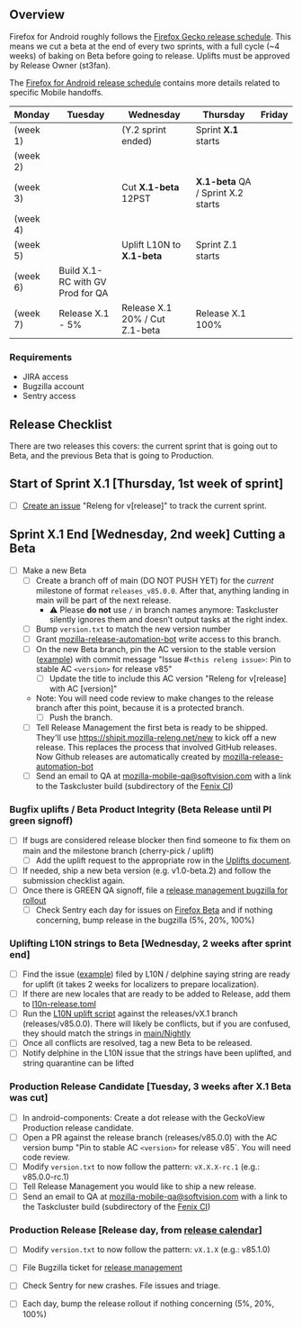 ## Overview ##

Firefox for Android roughly follows the [Firefox Gecko release schedule](https://wiki.mozilla.org/Release_Management/Calendar#Calendars).
This means we cut a beta at the end of every two sprints, with a full cycle (~4 weeks) of baking on Beta before going to release. Uplifts must be approved by Release Owner (st3fan).

The [Firefox for Android release schedule](https://docs.google.com/spreadsheets/d/1HotjliSCGOp2nTkfXrxv8qYcurNpkqLWBKbbId6ovTY/edit#gid=0) contains more details related to specific Mobile handoffs.

| Monday          | Tuesday                   | Wednesday                      | Thursday          | Friday          |
|-----------------|---------------------------|--------------------------------|-------------------|-----------------|
| (week 1)        |                           | (Y.2 sprint ended)             |Sprint **X.1** starts |              |
| (week 2)        |                           |                                |                   |                 |
| (week 3)        |                           | Cut **X.1-beta** 12PST         | **X.1-beta** QA / Sprint X.2 starts ||
| (week 4)        |                           |                                |                   |                 |
| (week 5)        |                           | Uplift L10N to **X.1-beta**    | Sprint Z.1 starts |                 |
| (week 6)        | Build X.1-RC with GV Prod for QA |                         |                   |                 |
| (week 7)        | Release X.1 - 5%          | Release X.1 20% / Cut Z.1-beta | Release X.1 100%  |                 |

### Requirements
- JIRA access
- Bugzilla account
- Sentry access

## Release Checklist
There are two releases this covers: the current sprint that is going out to Beta, and the previous Beta that is going to Production.

## Start of Sprint X.1 [Thursday, 1st week of sprint]
- [ ] [Create an issue](https://github.com/mozilla-mobile/fenix/issues/new?template=release_checklist.md&title=Releng+for+) "Releng for v[release]" to track the current sprint.

## Sprint X.1 End [Wednesday, 2nd week] Cutting a Beta
- [ ] Make a new Beta
    - [ ] Create a branch off of main (DO NOT PUSH YET) for the *current* milestone of format `releases_v85.0.0`. After that, anything landing in main will be part of the next release.
       - ⚠️ Please **do not** use `/` in branch names anymore: Taskcluster silently ignores them and doesn't output tasks at the right index.
    - [ ] Bump `version.txt` to match the new version number
    - [ ] Grant [mozilla-release-automation-bot](https://github.com/mozilla-release-automation-bot) write access to this branch.
    - [ ] On the new Beta branch, pin the AC version to the stable version ([example](https://github.com/mozilla-mobile/fenix/commit/e413da29f6a7a7d4a765817a9cd5687abbf27619)) with commit message "Issue #`<this releng issue>`: Pin to stable AC `<version>` for release v85"
        - [ ] Update the title to include this AC version "Releng for v[release] with AC [version]"
    - Note: You will need code review to make changes to the release branch after this point, because it is a protected branch.
        - [ ] Push the branch.

    - [ ] Tell Release Management the first beta is ready to be shipped. They'll use https://shipit.mozilla-releng.net/new to kick off a new release. This replaces the process that involved GitHub releases. Now Github releases are automatically created by [mozilla-release-automation-bot](https://github.com/mozilla-release-automation-bot)
    - [ ] Send an email to QA at mozilla-mobile-qa@softvision.com with a link to the Taskcluster build (subdirectory of the [Fenix CI](https://firefox-ci-tc.services.mozilla.com/tasks/index/mobile.v2.fenix.beta))

### Bugfix uplifts / Beta Product Integrity (Beta Release until PI green signoff)
- [ ] If bugs are considered release blocker then find someone to fix them on main and the milestone branch (cherry-pick / uplift)
    - [ ] Add the uplift request to the appropriate row in the [Uplifts document](https://docs.google.com/spreadsheets/d/1qIvHpcQ3BqJtlzV5T4M1MhbWVxkNiG-ToeYnWEBW4-I/edit#gid=0).
- [ ] If needed, ship a new beta version (e.g. v1.0-beta.2) and follow the submission checklist again.
- [ ] Once there is GREEN QA signoff, file a [release management bugzilla for rollout](https://bugzilla.mozilla.org/show_bug.cgi?id=1664366)
    - [ ] Check Sentry each day for issues on [Firefox Beta](https://sentry.prod.mozaws.net/operations/firefox-beta/) and if nothing concerning, bump release in the bugzilla (5%, 20%, 100%)

### Uplifting L10N strings to Beta [Wednesday, 2 weeks after sprint end]
- [ ] Find the issue ([example](https://github.com/mozilla-mobile/fenix/issues/16381)) filed by L10N / delphine saying string are ready for uplift (it takes 2 weeks for localizers to prepare localization).
- [ ] If there are new locales that are ready to be added to Release, add them to [l10n-release.toml](https://github.com/mozilla-mobile/fenix/blob/main/l10n-release.toml)
- [ ] Run the [L10N uplift script](https://github.com/mozilla-mobile/fenix/blob/main/l10n-uplift.py) against the releases/vX.1 branch (releases/v85.0.0). There will likely be conflicts, but if you are confused, they should match the strings in [main/Nightly](https://github.com/mozilla-mobile/fenix/tree/main/app/src/main/res)
- [ ] Once all conflicts are resolved, tag a new Beta to be released.
- [ ] Notify delphine in the L10N issue that the strings have been uplifted, and string quarantine can be lifted

### Production Release Candidate [Tuesday, 3 weeks after X.1 Beta was cut]
- [ ] In android-components: Create a dot release with the GeckoView Production release candidate.
- [ ] Open a PR against the release branch (releases/v85.0.0) with the AC version bump "Pin to stable AC `<version>` for release v85`. You will need code review.
- [ ] Modify `version.txt` to now follow the pattern: `vX.X.X-rc.1` (e.g.: v85.0.0-rc.1)
- [ ] Tell Release Management you would like to ship a new release.
- [ ] Send an email to QA at mozilla-mobile-qa@softvision.com with a link to the Taskcluster build (subdirectory of the [Fenix CI](https://firefox-ci-tc.services.mozilla.com/tasks/index/mobile.v2.fenix.release))

### Production Release [Release day, from [release calendar](https://docs.google.com/spreadsheets/d/1HotjliSCGOp2nTkfXrxv8qYcurNpkqLWBKbbId6ovTY/edit#gid=0)]
- [ ] Modify `version.txt` to now follow the pattern: `vX.1.X` (e.g.: v85.1.0)
- [ ] File Bugzilla ticket for [release management](https://bugzilla.mozilla.org/show_bug.cgi?id=1672212)

- [ ] Check Sentry for new crashes. File issues and triage.
- [ ] Each day, bump the release rollout if nothing concerning (5%, 20%, 100%)
